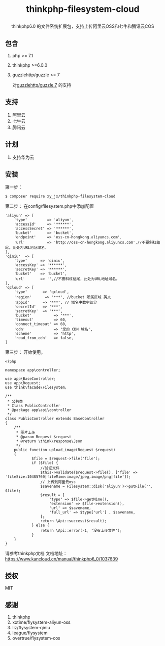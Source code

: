 
<h1><p align="center">thinkphp-filesystem-cloud</p></h1>
<p align="center"> thinkphp6.0 的文件系统扩展包，支持上传阿里云OSS和七牛和腾讯云COS</p>

## 包含

1. php >= 7.1
2. thinkphp >=6.0.0
3. guzzlehttp/guzzle  >= 7

   对[guzzlehttp/guzzle 7](https://github.com/XY-JX/thinkphp-filesystem-cloud/tree/dev) 的支持

## 支持

1. 阿里云
2. 七牛云
3. 腾讯云

## 计划
1. 支持华为云

## 安装
第一步：
```shell
$ composer require xy_jx/thinkphp-filesystem-cloud 
```
第二步：
在config/filesystem.php中添加配置

```
'aliyun' => [
    'type'         => 'aliyun',
    'accessId'     => '******',
    'accessSecret' => '******',
    'bucket'       => 'bucket',
    'endpoint'     => 'oss-cn-hongkong.aliyuncs.com',
    'url'          => 'http://oss-cn-hongkong.aliyuncs.com',//不要斜杠结尾，此处为URL地址域名。
],
'qiniu'  => [
    'type'      => 'qiniu',
    'accessKey' => '******',
    'secretKey' => '******',
    'bucket'    => 'bucket',
    'url'       => '',//不要斜杠结尾，此处为URL地址域名。
],
'qcloud' => [
    'type'       => 'qcloud',
    'region'      => '***', //bucket 所属区域 英文
    'appId'      => '***', // 域名中数字部分
    'secretId'   => '***',
    'secretKey'  => '***',
    'bucket'          => '***',
    'timeout'         => 60,
    'connect_timeout' => 60,
    'cdn'             => '您的 CDN 域名',
    'scheme'          => 'http',
    'read_from_cdn'   => false,
]
```

第三步：
开始使用。
```
<?php

namespace app\controller;

use app\BaseController;
use app\Request;
use think\facade\Filesystem;

/**
 * 公共类
 * Class PublicController
 * @package app\api\controller
 */
class PublicController extends BaseController
{
    /**
     * 图片上传
     * @param Request $request
     * @return \think\response\Json
     */
    public function upload_image(Request $request)
    {
            $file = $request->file('file');
            if ($file) {
                //验证文件
                $this->validate($request->file(), ['file' => 'fileSize:10485760|fileMime:image/jpeg,image/png|file']);
                // 上传到阿里云oss
                $savename = Filesystem::disk('aliyun')->putFile('', $file);
                $result = [
                    'type' => $file->getMime(),
                    'extension' => $file->extension(),
                    'url' => $savename,
                    'full_url' => $type['url'] . $savename,
                ];
                return \Api::success($result);
            } else {
                return \Api::error(-1, '没有上传文件');
            }
    }
}

```
请参考thinkphp文档
文档地址：[https://www.kancloud.cn/manual/thinkphp6_0/1037639 ](https://www.kancloud.cn/manual/thinkphp6_0/1037639 )


## 授权

MIT

## 感谢
1. thinkphp
2. xxtime/flysystem-aliyun-oss
3. liz/flysystem-qiniu
4. league/flysystem
5. overtrue/flysystem-cos
